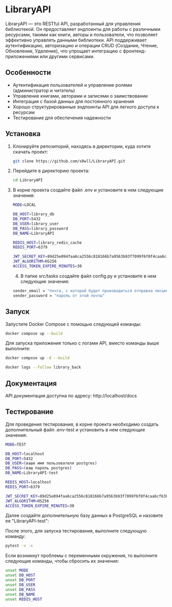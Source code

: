 # LibraryAPI

LibraryAPI — это RESTful API, разработанный для управления библиотекой. Он предоставляет эндпоинты для работы с различными ресурсами, такими как книги, авторы и пользователи, что позволяет эффективно управлять данными библиотеки. API поддерживает аутентификацию, авторизацию и операции CRUD (Создание, Чтение, Обновление, Удаление), что упрощает интеграцию с фронтенд-приложениями или другими сервисами.

## Особенности
- Аутентификация пользователей и управление ролями (администратор и читатель)
- Управление книгами, авторами и записями о заимствовании
- Интеграция с базой данных для постоянного хранения
- Хорошо структурированные эндпоинты API для легкого доступа к ресурсам
- Тестирование для обеспечения надежности

## Установка

1. Клонируйте репозиторий, находясь в директории, куда хотите скачать проект:
   ```bash
   git clone https://github.com/s0wll/LibraryAPI.git
   ```
2. Перейдите в директорию проекта:
   ```bash
   cd LibraryAPI
   ```
3. В корне проекта создайте файл .env и установите в нем следующие значения:
   ```bash
   MODE=LOCAL

   DB_HOST=library_db
   DB_PORT=5432
   DB_USER=library_user
   DB_PASS=library_password
   DB_NAME=LibraryAPI

   REDIS_HOST=library_redis_cache
   REDIS_PORT=6379

   JWT_SECRET_KEY=89d25e094faa6ca2556c818166b7a9563b93f7099f6f0f4caa6cf63b88e8d3e7
   JWT_ALGORITHM=HS256
   ACCESS_TOKEN_EXPIRE_MINUTES=30
   ```
   4. В папке src/tasks создайте файл config.py и установите в нем следующие значения:
   ```bash
   sender_email = "почта, с которой будет производиться отправка письма"
   sender_password = "пароль от этой почты"
   ```

## Запуск

Запустите Docker Compose с помощью следующей команды:
```bash
docker compose up --build
```

Для запуска приложения только с логами API, вместо команды выше выполните:
```bash
docker compose up -d --build
```
```bash
docker logs --follow library_back
```

## Документация

API документация доступна по адресу: http://localhost/docs

## Тестирование

Для проведения тестирования, в корне проекта необходимо создать дополнительный файл .env-test и установить в нем следующие значения:
```bash
MODE=TEST

DB_HOST=localhost
DB_PORT=5432
DB_USER=(ваше имя пользователя postgres)
DB_PASS=(ваш пароль postgres)
DB_NAME=LibraryAPI-test

REDIS_HOST=localhost
REDIS_PORT=6379

JWT_SECRET_KEY=89d25e094faa6ca2556c818166b7a9563b93f7099f6f0f4caa6cf63b88e8d3e7
JWT_ALGORITHM=HS256
ACCESS_TOKEN_EXPIRE_MINUTES=30
```

Далее создайте дополнительную базу данных в PostgreSQL и назовите ее "LibraryAPI-test":

После этого, для запуска тестирования, выполните следующую команду:
```bash
pytest -v -s
```

Если возникнут проблемы с переменными окружения, то выполните следующие команды, чтобы сбросить их значения:
```bash
unset MODE
unset DB_HOST
unset DB_PORT
unset DB_USER
unset DB_PASS
unset DB_NAME
unset REDIS_HOST
```

